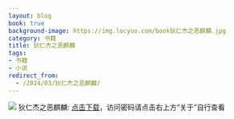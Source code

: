 ```yaml
---
layout: blog
book: true
background-image: https://img.locyoo.com/book狄仁杰之恶麒麟.jpg
category: 书籍
title: 狄仁杰之恶麒麟
tags:
- 书籍
- 小说
redirect_from:
  - /2024/03/狄仁杰之恶麒麟/
---
```

![](https://img.locyoo.com/book狄仁杰之恶麒麟.jpg)
狄仁杰之恶麒麟: <a name = "ref1" href="https://url18.ctfile.com/f/50983618-1045048252-209bf0?p=3619">点击下载</a>，访问密码请点击右上方“关于”自行查看